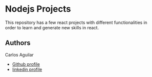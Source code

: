 
# Nodejs Projects

This repository has a few react projects with different functionalities in order to learn and generate new skills in react.
## Authors
Carlos Aguilar
- [Github profile](https://github.com/ingecarlos)
- [linkedin profile](https://www.linkedin.com/in/carlos-aguilar-a1b386213)
